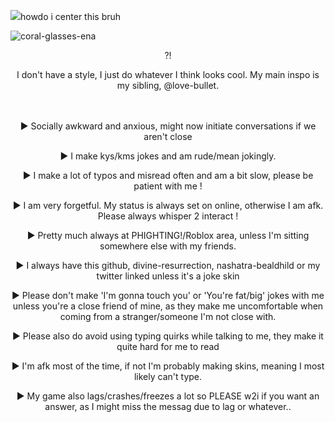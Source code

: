 ![](https://komarev.com/ghpvc/?username=retrobive&label=SPAWN)howdo i center this bruh

![coral-glasses-ena](https://github.com/user-attachments/assets/75d6014b-230c-4f0f-a483-c54839c6f9fb)

<p align="center">
?!
</p>

<p align="center">
I don't have a style, I just do whatever I think looks cool. My main inspo is my sibling, @love-bullet.
</p>
 　
<p align="center">
  ► Socially awkward and anxious, might now initiate conversations if we aren't close 
</p>
<p align="center">
  ► I make kys/kms jokes and am rude/mean jokingly.
  </p>
  <p align="center">
  ► I make a lot of typos and misread often and am a bit slow, please be patient with me !
  </p>
  <p align="center">
 ► I am very forgetful. My status is always set on online, otherwise I am afk. Please always whisper 2 interact !
  </p>
  <p align="center">
► Pretty much always at PHIGHTING!/Roblox area, unless I'm sitting somewhere else with my friends.
  </p>
  <p align="center">
► I always have this github, divine-resurrection, nashatra-bealdhild or my twitter linked unless it's a joke skin
  </p>
  <p align="center">
► Please don't make 'I'm gonna touch you' or 'You're fat/big' jokes with me unless you're a close friend of mine, as they make me uncomfortable when coming from a stranger/someone I'm not close with.
  </p>
  <p align="center">
► Please also do avoid using typing quirks while talking to me, they make it quite hard for me to read
  </p>
  <p align="center">
► I'm afk most of the time, if not I'm probably making skins, meaning I most likely can't type.
  </p>
  <p align="center">
► My game also lags/crashes/freezes a lot so PLEASE w2i if you want an answer, as I might miss the messag due to lag or whatever..
</p>

